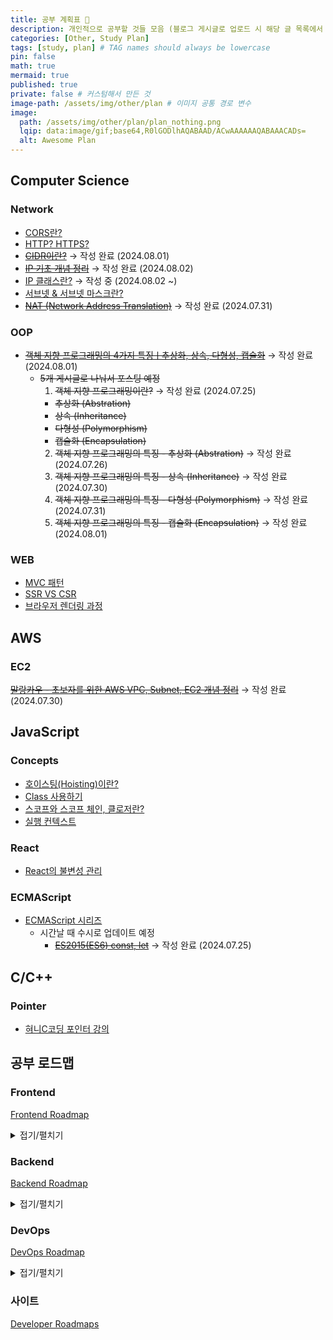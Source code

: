 ```yaml
---
title: 공부 계획표 📝
description: 개인적으로 공부할 것들 모음 (블로그 게시글로 업로드 시 해당 글 목록에서 삭제할 예정)
categories: [Other, Study Plan]
tags: [study, plan] # TAG names should always be lowercase
pin: false
math: true
mermaid: true
published: true
private: false # 커스텀해서 만든 것
image-path: /assets/img/other/plan # 이미지 공통 경로 변수
image:
  path: /assets/img/other/plan/plan_nothing.png
  lqip: data:image/gif;base64,R0lGODlhAQABAAD/ACwAAAAAAQABAAACADs=
  alt: Awesome Plan
---
```


<!-- ## Gantt Diagram

<details>
<summary markdown="span">완료 사항</summary>

```mermaid
gantt
title  7월 Study Planner (DONE)
excludes weekends

section Computer Science - OOP
  객체 지향 프로그래밍이란? :done, 2024-07-25, 1d
  객체 지향 프로그래밍의 특징 - 추상화 (Abstration) :done, 2024-07-26, 1d
  객체 지향 프로그래밍의 특징 - 상속 (Inheritance) :done, 2024-07-30, 1d
  객체 지향 프로그래밍의 특징 - 다형성 (Polymorphism) :done, 2024-07-31, 1d

section AWS - EC2
  AWS - EC2 :done, 2024-07-26, 3d

section Computer Science - Network
  NAT (Network Address Translation) :done, 2024-07-30, 3d
```

</details>

```mermaid
gantt
title  8월 Study Planner (ver. Rough)
excludes weekends

section Computer Science - OOP
  객체 지향 프로그래밍의 특징 - 캡슐화 (Encapsulation) :e, 2024-08-01, 1d

section Computer Science - WEB
  MVC 패턴 :f, 2024-08-02, 1d
  SSR VS CSR :g, 2024-08-05, 1d
  브라우저 렌더링 과정 :k, 2024-08-06, 1d

section Computer Science - Network
  CORS란? :h, 2024-08-07, 1d
  HTTP? HTTPS? :i, 2024-08-08, 1d
  CIDR이란? :i, 2024-08-05, 3d
  IP 기초 개념 정리 :i, 2024-08-06, 3d
  IP 클래스란? :i, 2024-08-12, 3d
  서브넷 & 서브넷 마스크란? :i, 2024-08-14, 3d

section JavaScript - Concepts
  호이스팅(Hoisting)이란? :j, 2024-08-09, 1d
  Class 사용하기 :l, 2024-08-12, 1d
  스코프와 스코프 체인, 클로저란? :n, 2024-08-13, 1d
  실행 컨텍스트 :o, 2024-08-14, 1d

section JavaScript - React
  React의 불변성 관리 :m, 2024-08-16, 1d

section C/C++ - Pointer
  혀니C코딩 포인터 강의 :p, 2024-08-17, 1d
``` -->

## <i class="far fa-folder-open fa-fw"></i> Computer Science

### <i class="far fa-folder fa-fw"></i> Network

- [CORS란?][ref_site_10]
- [HTTP? HTTPS?][ref_site_11]
- ~~[CIDR이란?][ref_site_19]~~ → 작성 완료 (2024.08.01)
- ~~[IP 기초 개념 정리][ref_site_21]~~ → 작성 완료 (2024.08.02)
- [IP 클래스란?][ref_site_22] → 작성 중 (2024.08.02 ~)
- [서브넷 & 서브넷 마스크란?][ref_site_22]
- ~~[NAT (Network Address Translation)][ref_site_20]~~ → 작성 완료 (2024.07.31)

### <i class="far fa-folder fa-fw"></i> OOP

- ~~[객체 지향 프로그래밍의 4가지 특징ㅣ추상화, 상속, 다형성, 캡슐화][ref_site_12]~~ → 작성 완료 (2024.08.01)
  - ~~5개 게시글로 나눠서 포스팅 예정~~
    1. ~~객체 지향 프로그래밍이란?~~ → 작성 완료 (2024.07.25)
    - ~~추상화 (Abstration)~~
    - ~~상속 (Inheritance)~~
    - ~~다형성 (Polymorphism)~~
    - ~~캡슐화 (Encapsulation)~~
    2. ~~객체 지향 프로그래밍의 특징 - 추상화 (Abstration)~~ → 작성 완료 (2024.07.26)
    3. ~~객체 지향 프로그래밍의 특징 - 상속 (Inheritance)~~ → 작성 완료 (2024.07.30)
    4. ~~객체 지향 프로그래밍의 특징 - 다형성 (Polymorphism)~~ → 작성 완료 (2024.07.31)
    5. ~~객체 지향 프로그래밍의 특징 - 캡슐화 (Encapsulation)~~ → 작성 완료 (2024.08.01)

### <i class="far fa-folder fa-fw"></i> WEB

- [MVC 패턴][ref_site_8]
- [SSR VS CSR][ref_site_9]
- [브라우저 렌더링 과정][ref_site_3]

## <i class="far fa-folder-open fa-fw"></i> AWS

### <i class="far fa-folder fa-fw"></i> EC2

~~[말랑카우 - 초보자를 위한 AWS VPC, Subnet, EC2 개념 정리][ref_site_18]~~ → 작성 완료 (2024.07.30)

## <i class="far fa-folder-open fa-fw"></i> JavaScript

### <i class="far fa-folder fa-fw"></i> Concepts

- [호이스팅(Hoisting)이란?][ref_site_2]
- [Class 사용하기][ref_site_4]
- [스코프와 스코프 체인, 클로저란?][ref_site_6]
- [실행 컨텍스트][ref_site_7]

### <i class="far fa-folder fa-fw"></i> React

- [React의 불변성 관리][ref_site_5]

### <i class="far fa-folder fa-fw"></i> ECMAScript

- [ECMAScript 시리즈][ref_site_13]
  - 시간날 때 수시로 업데이트 예정
    - ~~[ES2015(ES6) const, let][es_page_1]~~ → 작성 완료 (2024.07.25)

## <i class="far fa-folder-open fa-fw"></i> C/C++

### <i class="far fa-folder fa-fw"></i> Pointer

- [혀니C코딩 포인터 강의][ref_site_1]

## <i class="far fa-folder-open fa-fw"></i> 공부 로드맵

### <i class="far fa-folder fa-fw"></i> Frontend

[Frontend Roadmap][ref_site_14]

<details>
<summary markdown="span">접기/펼치기</summary>

<embed
  src="{{page.image-path}}/frontend.pdf#toolbar=0&navpanes=0&scrollbar=0"
  type="application/pdf"
  frameBorder="0"
  scrolling="auto"
  height="1000px"
  width="100%"
/>

</details>

### <i class="far fa-folder fa-fw"></i> Backend

[Backend Roadmap][ref_site_15]

<details>
<summary markdown="span">접기/펼치기</summary>

<embed
  src="{{page.image-path}}/backend.pdf#toolbar=0&navpanes=0&scrollbar=0"
  type="application/pdf"
  frameBorder="0"
  scrolling="auto"
  height="1000px"
  width="100%"
/>

</details>

### <i class="far fa-folder fa-fw"></i> DevOps

[DevOps Roadmap][ref_site_16]

<details>
<summary markdown="span">접기/펼치기</summary>

<embed
  src="{{page.image-path}}/devops.pdf#toolbar=0&navpanes=0&scrollbar=0"
  type="application/pdf"
  frameBorder="0"
  scrolling="auto"
  height="1000px"
  width="100%"
/>

</details>

### <i class="far fa-folder fa-fw"></i> 사이트

[Developer Roadmaps][ref_site_17]

<!-- 이미지 -->

[plan_nothing]: {{page.image-path}}/plan_nothing.png
[frontend]: {{page.image-path}}/frontend.pdf
[backend]: {{page.image-path}}/backend.pdf
[devops]: {{page.image-path}}/devops.pdf

<!-- 블로그 게시글 -->

[es_page_1]: {{site.url}}/posts/es-const-let/

<!-- 참고 사이트 -->

[ref_site_1]: https://m.youtube.com/watch?v=bz63_WWtKc4
[ref_site_2]: https://velog.io/@hyungjin_han/JavaScript-%ED%98%B8%EC%9D%B4%EC%8A%A4%ED%8C%85Hoisting%EC%9D%B4%EB%9E%80
[ref_site_3]: https://velog.io/@hyungjin_han/JavaScript-%EB%B8%8C%EB%9D%BC%EC%9A%B0%EC%A0%80-%EB%A0%8C%EB%8D%94%EB%A7%81-%EA%B3%BC%EC%A0%95
[ref_site_4]: https://velog.io/@hyungjin_han/JavaScript-Class-%EC%82%AC%EC%9A%A9%ED%95%98%EA%B8%B0
[ref_site_5]: https://velog.io/@hyungjin_han/JavaScript-React%EC%9D%98-%EB%B6%88%EB%B3%80%EC%84%B1-%EA%B4%80%EB%A6%AC
[ref_site_6]: https://velog.io/@hyungjin_han/JavaScript-%EC%8A%A4%EC%BD%94%ED%94%84%EC%99%80-%EC%8A%A4%EC%BD%94%ED%94%84%EC%B2%B4%EC%9D%B8-%ED%81%B4%EB%A1%9C%EC%A0%80%EB%9E%80
[ref_site_7]: https://velog.io/@hyungjin_han/JavaScript-%EC%8B%A4%ED%96%89-%EC%BB%A8%ED%85%8D%EC%8A%A4%ED%8A%B8
[ref_site_8]: https://velog.io/@hyungjin_han/MVC-%ED%8C%A8%ED%84%B4
[ref_site_9]: https://velog.io/@hyungjin_han/Computer-Science-SSR-VS-CSR
[ref_site_10]: https://velog.io/@hyungjin_han/Computer-Science-CORS%EB%9E%80
[ref_site_11]: https://velog.io/@hyungjin_han/Computer-Science-HTTP-HTTPS
[ref_site_12]: https://www.codestates.com/blog/content/%EA%B0%9D%EC%B2%B4-%EC%A7%80%ED%96%A5-%ED%94%84%EB%A1%9C%EA%B7%B8%EB%9E%98%EB%B0%8D-%ED%8A%B9%EC%A7%95
[ref_site_13]: https://www.zerocho.com/category/ECMAScript?page=3
[ref_site_14]: https://roadmap.sh/frontend
[ref_site_15]: https://roadmap.sh/backend
[ref_site_16]: https://roadmap.sh/devops
[ref_site_17]: https://roadmap.sh/
[ref_site_18]: https://malangcow.medium.com/%EC%B4%88%EB%B3%B4%EC%9E%90%EB%A5%BC-%EC%9C%84%ED%95%9C-aws-vpc-subnet-ec2-%EA%B0%9C%EB%85%90-%EC%A0%95%EB%A6%AC-b96e103abf71
[ref_site_19]: https://kim-dragon.tistory.com/9
[ref_site_20]: https://kim-dragon.tistory.com/9
[ref_site_21]: https://inpa.tistory.com/entry/WEB-%F0%9F%8C%90-IP-%EA%B8%B0%EC%B4%88-%EC%82%AC%EC%84%A4IP-%EA%B3%B5%EC%9D%B8IP-NAT-%EA%B0%9C%EB%85%90-%EC%A0%95%EB%A7%90-%EC%89%BD%EA%B2%8C-%EC%A0%95%EB%A6%AC
[ref_site_22]: https://inpa.tistory.com/entry/WEB-IP-%ED%81%B4%EB%9E%98%EC%8A%A4-%EC%84%9C%EB%B8%8C%EB%84%B7-%EB%A7%88%EC%8A%A4%ED%81%AC-%EC%84%9C%EB%B8%8C%EB%84%B7%ED%8C%85-%EC%B4%9D%EC%A0%95%EB%A6%AC
